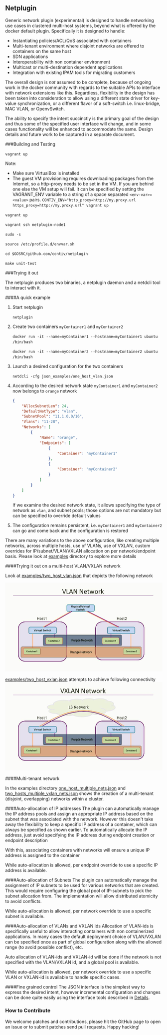 ## Netplugin

Generic network plugin (experimental) is designed to handle networking use cases in clustered multi-host systems, beyond what is offered by the docker default plugin. Specifically it is designed to handle:

- Instantiating policies/ACL/QoS associated with containers
- Multi-tenant environment where disjoint networks are offered to containers on the same host
- SDN applications
- Interoperability with non container environment
- Multicast or multi-destination dependent applications
- Integration with existing IPAM tools for migrating customers

The overall design is _not_ assumed to be complete, because of ongoing work in the docker community with regards to the suitable APIs to interface with network extensions like this. Regardless, flexibility in the design has been taken into consideration to allow using a different state driver for key-value synchronization, or a different flavor of a soft-switch i.e. linux-bridge, MAC VLAN, or OpenvSwitch.

The ability to specify the intent succinctly is the primary goal of the design and thus some of the specified user interface will change, and in some cases functionality will be enhanced to accommodate the same. Design details and future work to be captured in a separate document.


###Building and Testing

`vagrant up`

Note:
- Make sure VirtualBox is installed
- The guest VM provisioning requires downloading packages from the Internet, so a http-proxy needs to be set in the VM. If you are behind one else the VM setup will fail. It can be specified by setting the VAGRANT_ENV variable to a string of a space separated `<env-var>=<value>` pairs.
`CONTIV_ENV="http_proxy=http://my.proxy.url https_proxy=http://my.proxy.url" vagrant up`

`vagrant up`

`vagrant ssh netplugin-node1`

`sudo -s`

`source /etc/profile.d/envvar.sh`

`cd $GOSRC/github.com/contiv/netplugin`

`make unit-test`

###Trying it out 

The netplugin produces two binaries, a netplugin daemon and a netdcli tool to interact with it.

####A quick example

1. Start netplugin

    `netplugin`

2. Create two containers `myContainer1` and `myContainer2`

    `docker run -it --name=myContainer1 --hostname=myContainer1 ubuntu /bin/bash`

    `docker run -it --name=myContainer2 --hostname=myContainer2 ubuntu /bin/bash`

3. Launch a desired configuration for the two containers

    `netdcli -cfg json_examples/one_host_vlan.json`

4. According to the desired network state `myContainer1` and `myContainer2` now belongs to `orange` network

    ```json
    {
        "AllocSubnetLen": 24,
        "DefaultNetType": "vlan",
        "SubnetPool": "11.1.0.0/16",
        "Vlans": "11-28",
        "Networks": [
            {
                "Name": "orange",
                "Endpoints": [
                    {
                        "Container": "myContainer1"
                    },
                    {
                        "Container": "myContainer2"
                    }
                ]
            }
        ]
    }
    ```

    If we examine the desired network state, it allows specifying the type of network as `vlan`, and subnet pools; those options are not mandatory but can be specified to override default values

5. The configuration remains persistent, i.e. `myContainer1` and `myContainer2` can go and come back and the configuration is restored

There are many variations to the above configuration, like creating multiple 
networks, across multiple hosts, use of VLANs, use of VXLAN, custom overrides
for IP/subnet/VLAN/VXLAN allocation on per network/endpoint basis. Please look
at [examples](examples/) directory to explore more details

####Trying it out on a multi-host VLAN/VXLAN network

Look at [examples/two_host_vlan.json](examples/two_host_vlan.json) that depicts the following network 

![VlanNetwork](./docs/VlanNetwork.jpg)

[examples/two_host_vxlan.json](examples/two_host_vxlan.json) attempts to achieve following connectivity
![VxlanNetwork](./docs/VxlanNetwork.jpg)


####Multi-tenant network

In the examples directory [one_host_multiple_nets.json](examples/one_host_multiple_nets.json) and 
[two_hosts_multiple_vxlan_nets.json](examples/two_hosts_multiple_vxlan_nets.json) shows the creation of a multi-tenant
(disjoint, overlapping) networks within a cluster.

####Auto-allocation of IP addresses
The plugin can automatically manage the IP address pools and assign an appropriate IP address based on the subnet that was associated with the network. However this doesn't take away the flexibility to keep a specific IP address of a container, which can always be specified as shown earlier. To automatically allocate the IP address, just avoid specifying the IP address during endpoint creation or endpoint description

With this, associating containers with networks will ensure a unique IP address is assigned to the container

While auto-allocation is allowed, per endpoint override to use a specific IP address 
is available.

####Auto-allocation of Subnets
The plugin can automatically manage the assignment of IP subnets to be used for various networks that are created. This would require configuring the global pool of IP-subnets to pick the subnet allocation from. The implementation will allow distributed atomicity to avoid conflicts.

While auto-allocation is allowed, per network override to use a specific subnet 
is available.

####Auto-allocation of VLANs and VXLAN ids
Allocation of VLAN-ids is specifically useful to allow interacting containers with
non containerized applications. In many cases the default deployment choice of 
VLAN/VXLAN can be specified once as part of global configuration along with the
allowed range (to avoid possible conflict), etc.

Auto allocation of VLAN-ids and VXLAN-id will be done if the network is not specified with the VLAN/VXLAN id, and a global pool is available.

While auto-allocation is allowed, per network override to use a specific VLAN or VXLAN-id is available to handle specific cases.

####Fine grained control
The JSON interface is the simplest way to express the desired intent, however
incremental configuration and changes can be done quite easily using the
interface tools described in [Details](docs/ConfigDetails.md).

### How to Contribute
We welcome patches and contributions, please hit the GitHub page to open an issue or to submit patches send pull requests.
Happy hacking!

